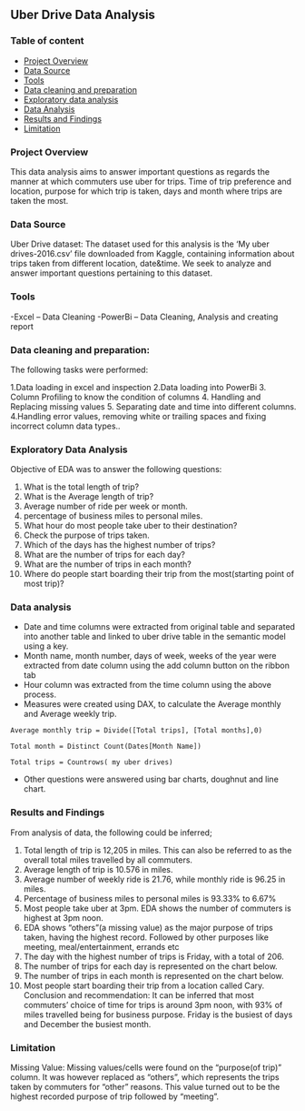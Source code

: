 ## Uber Drive Data Analysis


### Table of content
-	[Project Overview](project-overview)
-	[Data Source](data-source)
-	[Tools](tools)
-	[Data cleaning and preparation](data-cleaning-and-preparation)
-	[Exploratory data analysis](exploratory-data-analysis)
-	[Data Analysis](Data-Analysis)
-	[Results and Findings](fesults-and-findings)
-	[Limitation](Limitation)

### Project Overview
This data analysis aims to answer important questions as regards the manner at which commuters use uber for trips. Time of trip preference and location, purpose for which trip is taken, days and month where trips are taken the most.


### Data Source

Uber Drive dataset: The dataset used for this analysis is the ‘My uber drives-2016.csv’ file downloaded from Kaggle, containing information about trips taken from different location, date&time. We seek to analyze and answer important questions pertaining to this dataset.

### Tools
-Excel – Data Cleaning
-PowerBi – Data Cleaning, Analysis and creating report


### Data cleaning and preparation:

The following tasks were performed:

1.Data loading in excel and inspection
2.Data loading into PowerBi
3. Column Profiling to know the condition of columns
4. Handling and Replacing missing values
5. Separating date and time into different columns.
4.Handling error values, removing white or trailing spaces and fixing incorrect column data types..


### Exploratory Data Analysis

Objective of EDA was to answer the following questions:

1. What is the total length of trip?
2. What is the Average length of trip?
3. ⁠Average number of ride per week or month.
4. ⁠percentage of business miles to personal miles.
5. ⁠What hour do most people take uber to their destination?
6. Check the purpose of trips taken.
7. ⁠Which of the days has the highest number of trips?
8. ⁠What are the number of trips for each day?
9. ⁠What are the number of trips in each month?
10. ⁠Where do people start boarding their trip from the most(starting point of most trip)? 

### Data analysis

-	Date and time columns were extracted from original table and separated into another table and linked to uber drive table in the semantic model using a key.
-	Month name, month number, days of week, weeks of the year were extracted from date column using the add column button on the ribbon tab
-	Hour column was extracted from the time column using the above process.
-	Measures were created using DAX, to calculate the Average monthly and Average weekly trip.

```
Average monthly trip = Divide([Total trips], [Total months],0)

Total month = Distinct Count(Dates[Month Name])

Total trips = Countrows( my uber drives)
```
-	Other questions were answered using bar charts, doughnut and line chart.


### Results and Findings

From analysis of data, the following could be inferred;

1. Total length of trip is 12,205 in miles. This can also be referred to as the overall total miles travelled by all commuters.
2. ⁠Average length of trip is 10.576 in miles.
3. ⁠Average number of weekly ride is 21.76, while monthly ride is 96.25 in miles.
4. ⁠Percentage of business miles to personal miles is 93.33% to 6.67%
5. ⁠Most people take uber at 3pm. EDA shows the number of commuters is highest at 3pm noon.
6. ⁠EDA shows “others”(a missing value) as the major purpose of trips taken, having the highest record. Followed by other purposes like meeting, meal/entertainment, errands etc
7. ⁠The day with the highest number of trips is Friday, with a total of 206.
8. ⁠The number of trips for each day is represented on the chart below.
9. ⁠The number of trips in each month is represented on the chart below.
10. ⁠Most people start boarding their trip from a location called Cary. Conclusion and recommendation: It can be inferred that most commuters’ choice of time for trips is around 3pm noon, with 93% of miles travelled being for business purpose. Friday is the busiest of days and December the busiest month.


### Limitation

Missing Value: Missing values/cells were found on the “purpose(of trip)” column. It was however replaced as “others”, which represents the trips taken by commuters for “other” reasons. This value turned out to be the highest recorded purpose of trip followed by “meeting”.

